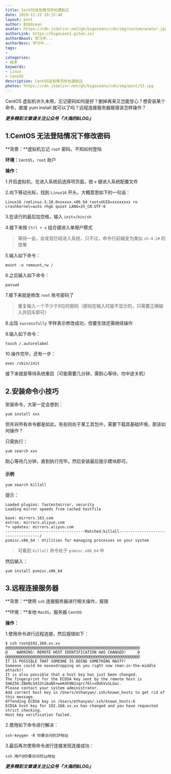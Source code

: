 ```yaml
---
title: CentOS这些情况你也遇到过
date: 2019-12-22 19:15:48
layout: post
author: BIGOcean
avatar: https://cdn.jsdelivr.net/gh/bigoceans/cdn/img/custom/avatar.jpg
authorLink: https://bigocean1.gitee.io/ 
authorAbout: 学习中... 
authorDesc: 学习中...
tags:
- 
categories:
- 技术
keywords: 
- Linux
- CentOS
description: CentOS这些情况你也遇到过
photos: https://cdn.jsdelivr.net/gh/bigoceans/cdn/img/post/13.jpg
---
```


CentOS 虚拟机许久未用，忘记密码如何是好？删掉再来又岂能甘心？想安装某个命令，直接 yum install 就可以了吗？远程连接服务器报错该怎样操作？


***更多精彩文章请关注公众号『大海的BLOG』***

## 1.CentOS 无法登陆情况下修改密码

**背景：**虚拟机忘记 `root` 密码，不知如何登陆

**环境：**`CentOS`，`root` 账户

**操作：**

1.开启虚拟机，在进入系统前选择项页面，按 `e` 键进入系统配置文件

2.向下移动光标，找到 `Linux16` 开头，大概意思如下的一句话：

```shell
Linux16 /vmlinuz-3.10.0xxxxxx.x86_64 root=UUID=xxxxxxxx ro  crashkernel=auto rhgb quiet LANG=zh_CN.UTF-8 
```

3.在该行的最后加空格，输入 `init=/bin/sh`

4.接下来按 `Ctrl + x` 组合键进入单用户模式

> 等待一会，会发现已经进入系统，只不过，命令行前缀变为类似 `sh-4.2#` 的效果

5.输入如下命令：

```shell
mount -o remount,rw /
```

6.之后输入如下命令：

```shell
passwd
```

7.接下来就是修改 `root` 账号密码了

> 重复输入一个不少于8位的密码（密码在输入时是不显示的，只需要正确输入并回车即可）

8.出现 `successfully` 字样表示修改成功，但要生效还需继续操作

9.输入如下命令：

```shell
touch /.autorelabel
```

10.操作完毕，还有一步：

```shell
exec /sbin/init
```

接下来就是等待系统重启（可能需要几分钟，需耐心等待，勿中途关机）

## 2.安装命令小技巧

安装命令，大家一定会想到：

```shell
yum install xxx
```

但并非所有命令都是如此。有些则处于某工具包中，需要下载其基础环境，那该如何操作？

只需执行：

```shell
yum search xxx
```

耐心等待几分钟，直到执行完毕。然后安装最后提示模块即可。

#### 示例

```shell
yum search killall
```

提示：

```shell
Loaded plugins: fastestmirror, security
Loading mirror speeds from cached hostfile

base: mirrors.163.com
extras: mirrors.aliyun.com
*> updates: mirrors.aliyun.com
-----------------------------------Matched:killall-----------------------------------/
psmisc.x86_64 : Utilities for managing processes on your system
```

> 可看到 `killall` 命令处于 `psmisc.x86_64` 中

然后输入：

```shell
yum install psmisc.x86_64
```

## 3.远程连接服务器

**背景：**使用 `ssh` 连接服务器进行相关操作，报错

**环境：**本地 `MacOS`，服务器 `CentOS`

**操作：**

1.使用命令进行远程连接，然后报错如下：

```shell
❱ ssh root@192.168.xx.xx
@@@@@@@@@@@@@@@@@@@@@@@@@@@@@@@@@@@@@@@@@@@@@@@@@@@@@@@@@@@
@    WARNING: REMOTE HOST IDENTIFICATION HAS CHANGED!     @
@@@@@@@@@@@@@@@@@@@@@@@@@@@@@@@@@@@@@@@@@@@@@@@@@@@@@@@@@@@
IT IS POSSIBLE THAT SOMEONE IS DOING SOMETHING NASTY!
Someone could be eavesdropping on you right now (man-in-the-middle attack)!
It is also possible that a host key has just been changed.
The fingerprint for the ECDSA key sent by the remote host is
SHA256:ZBm9L5432tibaN5+weK4h9NJzqrc76lvxOUkVvSLGac.
Please contact your system administrator.
Add correct host key in /Users/ethanyan/.ssh/known_hosts to get rid of this message.
Offending ECDSA key in /Users/ethanyan/.ssh/known_hosts:6
ECDSA host key for 192.168.xx.xx has changed and you have requested strict checking.
Host key verification failed.
```

2.使用如下命令进行解决：

```shell
ssh-keygen -R 你要访问的IP地址
```

3.最后再次使用命令进行连接发现连接成功：

```shell
ssh 用户@你要访问的ip地址
```

***更多精彩文章请关注公众号『大海的BLOG』***